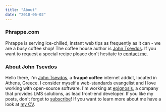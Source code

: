 ```yaml
---
title: "About"
date: "2010-06-02"
---
```


### Phrappe.com

Phrappe is serving ice-chilled, instant web tips as frequently as it can - we are a busy coffee shop! The coffee house author is [John Tsevdos](http://www.tsevdos.com/ "Tsevdos.com"). If you want to request a special recipe pleace don't hesitate to [contact me](http://phrappe.com/p/contact/ "Contact Phrappe.com").

### About John Tsevdos

Hello there, I'm [John Tsevdos](http://twitter.com/tsevdos "my twitter account"), a **frappé coffee** internet addict, located in Athens, Greece. I consider myself a web-standards evangelist and I love working with open-source software. I'm working at [epignosis](https://www.epignosishq.com/ "epignosis"), a company that provides LMS solutions, as lead front-end developer. If you like my posts, don't forget to [subscribe](https://www.phrappe.com/rss/feed.xml "Subscribe at Phrappe.com")! If you want to learn more about me have a look at [my CV](https://public.tsevdos.me/john_tsevdos_cv.pdf "John Tsevdos CV").
